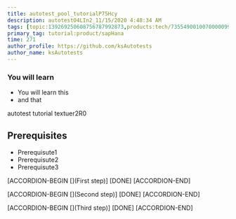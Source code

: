 ```yaml
---
title: autotest_pool_tutorialP75Hcy
description: autotestO4LIn2_11/15/2020 4:48:34 AM
tags: [topic:139269250608756787992873,products:tech/73554900100700000996,tutorial:experience/advanced]
primary_tag: tutorial:product/sapHana
time: 271
author_profile: https://github.com/ksAutotests
author_name: ksAutotests
---
```

### You will learn
- You will learn this
- and that

autotest tutorial textuer2R0

## Prerequisites
- Prerequisute1
- Prerequisute2
- Prerequisute3

[ACCORDION-BEGIN [](First step)]
[DONE]
[ACCORDION-END]

[ACCORDION-BEGIN [](Second step)]
[DONE]
[ACCORDION-END]

[ACCORDION-BEGIN [](Third step)]
[DONE]
[ACCORDION-END]

